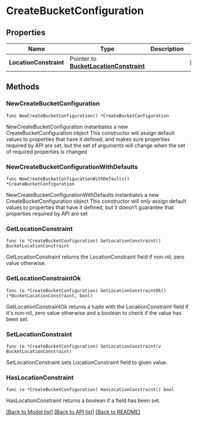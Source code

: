 # CreateBucketConfiguration

## Properties

Name | Type | Description | Notes
------------ | ------------- | ------------- | -------------
**LocationConstraint** | Pointer to [**BucketLocationConstraint**](BucketLocationConstraint.md) |  | [optional] 

## Methods

### NewCreateBucketConfiguration

`func NewCreateBucketConfiguration() *CreateBucketConfiguration`

NewCreateBucketConfiguration instantiates a new CreateBucketConfiguration object
This constructor will assign default values to properties that have it defined,
and makes sure properties required by API are set, but the set of arguments
will change when the set of required properties is changed

### NewCreateBucketConfigurationWithDefaults

`func NewCreateBucketConfigurationWithDefaults() *CreateBucketConfiguration`

NewCreateBucketConfigurationWithDefaults instantiates a new CreateBucketConfiguration object
This constructor will only assign default values to properties that have it defined,
but it doesn't guarantee that properties required by API are set

### GetLocationConstraint

`func (o *CreateBucketConfiguration) GetLocationConstraint() BucketLocationConstraint`

GetLocationConstraint returns the LocationConstraint field if non-nil, zero value otherwise.

### GetLocationConstraintOk

`func (o *CreateBucketConfiguration) GetLocationConstraintOk() (*BucketLocationConstraint, bool)`

GetLocationConstraintOk returns a tuple with the LocationConstraint field if it's non-nil, zero value otherwise
and a boolean to check if the value has been set.

### SetLocationConstraint

`func (o *CreateBucketConfiguration) SetLocationConstraint(v BucketLocationConstraint)`

SetLocationConstraint sets LocationConstraint field to given value.

### HasLocationConstraint

`func (o *CreateBucketConfiguration) HasLocationConstraint() bool`

HasLocationConstraint returns a boolean if a field has been set.


[[Back to Model list]](../README.md#documentation-for-models) [[Back to API list]](../README.md#documentation-for-api-endpoints) [[Back to README]](../README.md)


